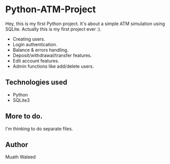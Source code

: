 # Python-ATM-Project
Hey, this is my first Python project. It's about a simple ATM simulation using SQLite.
Actually this is my first project ever :).

- Creating users.
- Login authentication.
- Balance & errors handling.
- Deposit/withdrawal/transfer features.
- Edit account features.
- Admin functions like add/delete users.

## Technologies used
- Python
- SQLite3

## More to do.
I'm thinking to do separate files.

## Author
Muath Waleed
